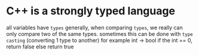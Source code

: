 # C++ is a strongly typed language

all variables have `types`
generally, when comparing `types`, we really can only compare two of the same types.
sometimes this can be done with `type casting` (converting 1 type to another)
for example
int -> bool
if the int == 0, return false
else return true

